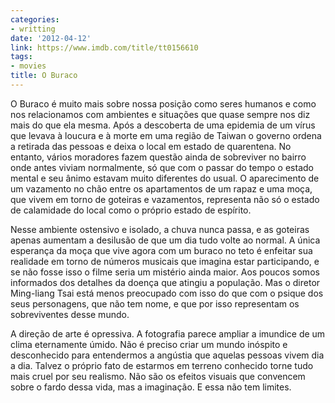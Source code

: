 ```yaml
---
categories:
- writting
date: '2012-04-12'
link: https://www.imdb.com/title/tt0156610
tags:
- movies
title: O Buraco
---
```


O Buraco é muito mais sobre nossa posição como seres humanos e como nos relacionamos com ambientes e situações que quase sempre nos diz mais do que ela mesma. Após a descoberta de uma epidemia de um vírus que levava à loucura e à morte em uma região de Taiwan o governo ordena a retirada das pessoas e deixa o local em estado de quarentena. No entanto, vários moradores fazem questão ainda de sobreviver no bairro onde antes viviam normalmente, só que com o passar do tempo o estado mental e seu ânimo estavam muito diferentes do usual. O aparecimento de um vazamento no chão entre os apartamentos de um rapaz e uma moça, que vivem em torno de goteiras e vazamentos, representa não só o estado de calamidade do local como o próprio estado de espírito.

Nesse ambiente ostensivo e isolado, a chuva nunca passa, e as goteiras apenas aumentam a desilusão de que um dia tudo volte ao normal. A única esperança da moça que vive agora com um buraco no teto é enfeitar sua realidade em torno de números musicais que imagina estar participando, e se não fosse isso o filme seria um mistério ainda maior. Aos poucos somos informados dos detalhes da doença que atingiu a população. Mas o diretor Ming-liang Tsai está menos preocupado com isso do que com o psique dos seus personagens, que não tem nome, e que por isso representam os sobreviventes desse mundo.

A direção de arte é opressiva. A fotografia parece ampliar a imundice de um clima eternamente úmido. Não é preciso criar um mundo inóspito e desconhecido para entendermos a angústia que aquelas pessoas vivem dia a dia. Talvez o próprio fato de estarmos em terreno conhecido torne tudo mais cruel por seu realismo. Não são os efeitos visuais que convencem sobre o fardo dessa vida, mas a imaginação. E essa não tem limites.